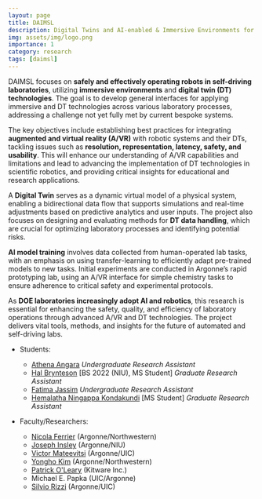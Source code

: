 ```yaml
---
layout: page
title: DAIMSL
description: Digital Twins and AI-enabled & Immersive Environments for Automated Scientific Laboratories
img: assets/img/logo.png
importance: 1
category: research
tags: [daimsl]
---
```


DAIMSL focuses on **safely and effectively operating robots in self-driving laboratories**, utilizing **immersive environments** and **digital twin (DT) technologies**. The goal is to develop general interfaces for applying immersive and DT technologies across various laboratory processes, addressing a challenge not yet fully met by current bespoke systems.

The key objectives include establishing best practices for integrating **augmented and virtual reality (A/VR)** with robotic systems and their DTs, tackling issues such as **resolution, representation, latency, safety, and usability**. This will enhance our understanding of A/VR capabilities and limitations and lead to advancing the implementation of DT technologies in scientific robotics, and providing critical insights for educational and research applications.

A **Digital Twin** serves as a dynamic virtual model of a physical system, enabling a bidirectional data flow that supports simulations and real-time adjustments based on predictive analytics and user inputs. The project also focuses on designing and evaluating methods for **DT data handling**, which are crucial for optimizing laboratory processes and identifying potential risks.

**AI model training** involves data collected from human-operated lab tasks, with an emphasis on using transfer-learning to efficiently adapt pre-trained models to new tasks. Initial experiments are conducted in Argonne’s rapid prototyping lab, using an A/VR interface for simple chemistry tasks to ensure adherence to critical safety and experimental protocols.

As **DOE laboratories increasingly adopt AI and robotics**, this research is essential for enhancing the safety, quality, and efficiency of laboratory operations through advanced A/VR and DT technologies. The project delivers vital tools, methods, and insights for the future of automated and self-driving labs.

<!--**We are looking to hire both graduate and undergraduate students for this effort.** -->

- Students:
    - [Athena Angara](https://www.linkedin.com/in/athena-angara/) _Undergraduate Research Assistant_
    - [Hal Brynteson](https://www.linkedin.com/in/hal-brynteson/) [BS 2022 (NIU), MS Student] _Graduate Research Assistant_
    - [Fatima Jassim](https://www.linkedin.com/in/fatima-jassim/) _Undergraduate Research Assistant_
    - [Hemalatha Ningappa Kondakundi](https://www.linkedin.com/in/hemaalatha-nk/) [MS Student] _Graduate Research Assistant_

- Faculty/Researchers:
    - [Nicola Ferrier](https://www.anl.gov/profile/nicola-j-ferrier) (Argonne/Northwestern)
    - [Joseph Insley](https://www.alcf.anl.gov/about/people/joseph-insley) (Argonne/NIU)
    - [Victor Mateevitsi](https://www.alcf.anl.gov/about/people/victor-mateevitsi) (Argonne/UIC)
    - [Yongho Kim](https://www.anl.gov/profile/yongho-kim) (Argonne/Northwestern)
    - [Patrick O'Leary](https://www.kitware.com/patrick-oleary/) (Kitware Inc.)
    - Michael E. Papka (UIC/Argonne)
    - [Silvio Rizzi](https://www.alcf.anl.gov/about/people/silvio-rizzi) (Argonne/UIC)